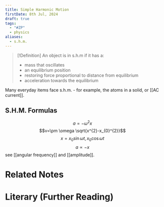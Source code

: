 ```yaml
---
title: Simple Harmonic Motion
firstDate: 8th Jul, 2024
draft: true
tags:
  - "#ZP"
  - physics
aliases:
  - s.h.m.
---
```

>[!Definition]
>An object is in s.h.m if it has a:
>- mass that oscillates
>- an equilibrium position
>- restoring force proportional to distance from equilibrium
>- acceleration towards the equilibrium

Many everyday items face s.h.m. - for example, the atoms in a solid, or [[AC current]].
## S.H.M. Formulas
$$a=-\omega^{2}x$$
$$v=\pm \omega \sqrt{x^{2}-x_{0}^{2}}$$
$$x=x_{0}\sin \omega t, x_{0}\cos \omega t$$
$$a \propto-x$$
see [[angular frequency]] and [[amplitude]].
# Related Notes


# Literary (Further Reading)
